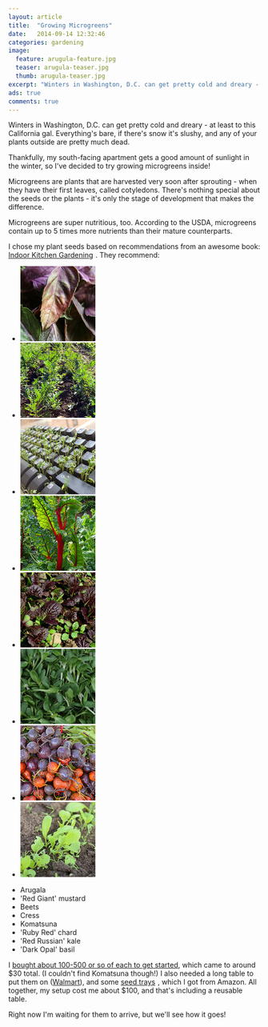 ```yaml
---
layout: article
title:  "Growing Microgreens"
date:   2014-09-14 12:32:46
categories: gardening
image:
  feature: arugula-feature.jpg
  teaser: arugula-teaser.jpg
  thumb: arugula-teaser.jpg
excerpt: "Winters in Washington, D.C. can get pretty cold and dreary - that's why I'm growing microgreens inside!"
ads: true
comments: true
---
```


Winters in Washington, D.C. can get pretty cold and dreary - at least to this California gal. Everything's bare, if there's snow it's slushy, and any of your plants outside are pretty much dead. 

Thankfully, my south-facing apartment gets a good amount of sunlight in the winter, so I've decided to try growing microgreens inside!

Microgreens are plants that are harvested very soon after sprouting - when they have their first leaves, called cotyledons. There's nothing special about the seeds or the plants - it's only the stage of development that makes the difference. 

Microgreens are super nutritious, too. According to the USDA, microgreens contain up to 5 times more nutrients than their mature counterparts.

I chose my plant seeds based on recommendations from an awesome book: <a href="http://www.amazon.com/gp/product/B00LJBN0YW/ref=as_li_tl?ie=UTF8&camp=1789&creative=390957&creativeASIN=B00LJBN0YW&linkCode=as2&tag=apartmehomest-20&linkId=WKVOZRJB2PD6NVBR">Indoor Kitchen Gardening</a><img src="http://ir-na.amazon-adsystem.com/e/ir?t=apartmehomest-20&l=as2&o=1&a=B00LJBN0YW" width="1" height="1" border="0" alt="" style="border:none !important; margin:0px !important;" />
. They recommend:

<ul class="th-grid">
  <li>
    <a href="#"><img src="/images/basil-150x150.jpg" alt="Dark Opal Basil"></a>
  </li>
  <li>
    <a href="#"><img src="/images/kale-150x150.jpg" alt="Red Russian Kale"></a>
  </li>
  <li>
    <a href="#"><img src="/images/cress-150x150.jpg" alt="Cress"></a>
  </li>
  <li>
    <a href="#"><img src="/images/ruby-red-chard-150x150.jpg" alt="Ruby Red Chard"></a>
  </li>
  <li>
    <a href="#"><img src="/images/red-giant-150x150.jpg" alt="Red Giant Mustard"></a>
  </li>
  <li>
    <a href="#"><img src="/images/arugula-150x150.jpg" alt="Arugula"></a>
  </li>
  <li>
    <a href="#"><img src="/images/beets-150x150.jpg" alt="Beets"></a>
  </li>
  <li>
    <a href="#"><img src="/images/komatsuna-150x150.jpg" alt="Komatsuna"></a>
  </li>
</ul>

* Arugala
* 'Red Giant' mustard
* Beets
* Cress
* Komatsuna 
* 'Ruby Red' chard
* 'Red Russian' kale
* 'Dark Opal' basil

I [bought about 100-500 or so of each to get started](http://parkseed.com/), which came to around $30 total. (I couldn't find Komatsuna though!) I also needed a long table to put them on ([Walmart](http://www.walmart.com/ip/Mainstays-6-Centerfold-Table-Multiple-Colors/33148258?action=product_interest&action_type=title&placement_id=irs-srp-1&strategy=PWVAV&visitor_id=90244001503&client_guid=57c8bffb-6a11-423c-84bf-0cb22f65f6fd&customer_id_enc=53068834812484f2ac3dfe50f0ce9b6d&config_id=8&parent_item_id=33148261%2C36706896%2C21382695&guid=d219f270-228a-4e1b-8995-10e9493ac68e&bucket_id=irsbucketdefault&findingMethod=p13n)), and some <a href="http://www.amazon.com/gp/product/B000E7MTUI/ref=as_li_tl?ie=UTF8&camp=1789&creative=390957&creativeASIN=B000E7MTUI&linkCode=as2&tag=apartmehomest-20&linkId=T5D4LHHULHYL6I5Y">seed trays</a><img src="http://ir-na.amazon-adsystem.com/e/ir?t=apartmehomest-20&l=as2&o=1&a=B000E7MTUI" width="1" height="1" border="0" alt="" style="border:none !important; margin:0px !important;" />
, which I got from Amazon.  All together, my setup cost me about $100, and that's including a reusable table. 


Right now I'm waiting for them to arrive, but we'll see how it goes!
